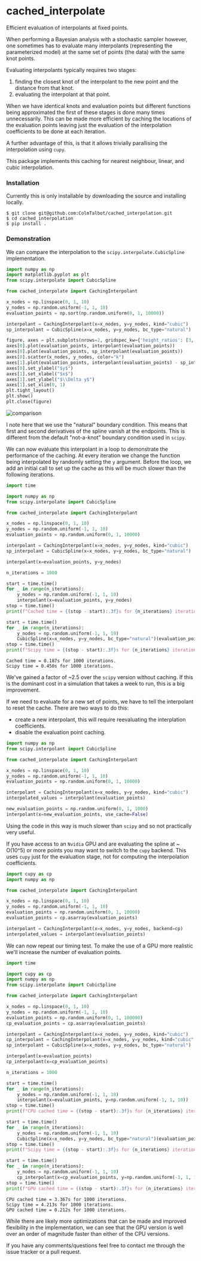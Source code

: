 # cached_interpolate
Efficient evaluation of interpolants at fixed points.

When performing a Bayesian analysis with a stochastic sampler however, one sometimes
has to evaluate many interpolants (representing the parameterized model) at
the same set of points (the data) with the same knot points.

Evaluating interpolants typically requires two stages:
1. finding the closest knot of the interpolant to the new point and the distance from that knot.
2. evaluating the interpolant at that point.

When we have identical knots and evaluation
points but different functions being approximated the first of these stages is done many times unnecessarily.
This can be made more efficient by caching the locations of the evaluation points leaving just the evaluation of the
interpolation coefficients to be done at each iteration.

A further advantage of this, is that it allows trivially parallising the interpolation using `cupy`.

This package implements this caching for nearest neighbour, linear, and cubic interpolation.

### Installation

Currently this is only installable by downloading the source and installing locally.

```console
$ git clone git@github.com:ColmTalbot/cached_interpolation.git
$ cd cached_interpolation
$ pip install .
```

### Demonstration

We can compare the interpolation to the `scipy.interpolate.CubicSpline` implementation.

```python
import numpy as np
import matplotlib.pyplot as plt
from scipy.interpolate import CubicSpline

from cached_interpolate import CachingInterpolant

x_nodes = np.linspace(0, 1, 10)
y_nodes = np.random.uniform(-1, 1, 10)
evaluation_points = np.sort(np.random.uniform(0, 1, 10000))

interpolant = CachingInterpolant(x=x_nodes, y=y_nodes, kind="cubic")
sp_interpolant = CubicSpline(x=x_nodes, y=y_nodes, bc_type="natural")

figure, axes = plt.subplots(nrows=2, gridspec_kw={'height_ratios': [3, 1]}, sharex=True)
axes[0].plot(evaluation_points, interpolant(evaluation_points))
axes[0].plot(evaluation_points, sp_interpolant(evaluation_points))
axes[0].scatter(x_nodes, y_nodes, color="k")
axes[1].plot(evaluation_points, interpolant(evaluation_points) - sp_interpolant(evaluation_points))
axes[0].set_ylabel("$y$")
axes[1].set_xlabel("$x$")
axes[1].set_ylabel("$\\Delta y$")
axes[1].set_xlim(0, 1)
plt.tight_layout()
plt.show()
plt.close(figure)
```

![comparison](./spline_comparison.png)

I note here that we use the "natural" boundary condition.
This means that first and second derivatives of the spline vanish at the endpoints.
This is different from the default "not-a-knot" boundary condition used in `scipy`.

We can now evaluate this interpolant in a loop to demonstrate the performance
of the caching.
At every iteration we change the function being interpolated by randomly setting the
`y` argument.
Before the loop, we add an initial call to set up the cache as this will be much
slower than the following iterations.

```python
import time

import numpy as np
from scipy.interpolate import CubicSpline

from cached_interpolate import CachingInterpolant

x_nodes = np.linspace(0, 1, 10)
y_nodes = np.random.uniform(-1, 1, 10)
evaluation_points = np.random.uniform(0, 1, 10000)

interpolant = CachingInterpolant(x=x_nodes, y=y_nodes, kind="cubic")
sp_interpolant = CubicSpline(x=x_nodes, y=y_nodes, bc_type="natural")

interpolant(x=evaluation_points, y=y_nodes)

n_iterations = 1000

start = time.time()
for _ in range(n_iterations):
    y_nodes = np.random.uniform(-1, 1, 10)
    interpolant(x=evaluation_points, y=y_nodes)
stop = time.time()
print(f"Cached time = {(stop - start):.3f}s for {n_iterations} iterations.")

start = time.time()
for _ in range(n_iterations):
    y_nodes = np.random.uniform(-1, 1, 10)
    CubicSpline(x=x_nodes, y=y_nodes, bc_type="natural")(evaluation_points)
stop = time.time()
print(f"Scipy time = {(stop - start):.3f}s for {n_iterations} iterations.")
```

```console
Cached time = 0.187s for 1000 iterations.
Scipy time = 0.450s for 1000 iterations.
```

We've gained a factor of ~2.5 over the `scipy` version without caching.
If this is the dominant cost in a simulation that takes a week to run, this is a big improvement.

If we need to evaluate for a new set of points, we have to tell the interpolant to reset the cache.
There are two ways to do this:
- create a new interpolant, this will require reevaluating the interplation coefficients.
- disable the evaluation point caching.

```python
import numpy as np
from scipy.interpolant import CubicSpline

from cached_interpolate import CachingInterpolant

x_nodes = np.linspace(0, 1, 10)
y_nodes = np.random.uniform(-1, 1, 10)
evaluation_points = np.random.uniform(0, 1, 10000)

interpolant = CachingInterpolant(x=x_nodes, y=y_nodes, kind="cubic")
interpolated_values = interpolant(evaluation_points)

new_evaluation_points = np.random.uniform(0, 1, 1000)
interpolant(x=new_evaluation_points, use_cache=False)
```

Using the code in this way is much slower than `scipy` and so not practically very useful.

If you have access to an `Nvidia` GPU and are evaluating the spline at ~ O(10^5) or more points you may want to switch
to the `cupy` backend.
This uses `cupy` just for the evaluation stage, not for computing the interpolation coefficients.

```python
import cupy as cp
import numpy as np

from cached_interpolate import CachingInterpolant

x_nodes = np.linspace(0, 1, 10)
y_nodes = np.random.uniform(-1, 1, 10)
evaluation_points = np.random.uniform(0, 1, 10000)
evaluation_points = cp.asarray(evaluation_points)

interpolant = CachingInterpolant(x=x_nodes, y=y_nodes, backend=cp)
interpolated_values = interpolant(evaluation_points)
```

We can now repeat our timing test.
To make the use of a GPU more realistic we'll increase the number of evaluation
points.

```python
import time

import cupy as cp
import numpy as np
from scipy.interpolate import CubicSpline

from cached_interpolate import CachingInterpolant

x_nodes = np.linspace(0, 1, 10)
y_nodes = np.random.uniform(-1, 1, 10)
evaluation_points = np.random.uniform(0, 1, 100000)
cp_evaluation_points = cp.asarray(evaluation_points)

interpolant = CachingInterpolant(x=x_nodes, y=y_nodes, kind="cubic")
cp_interpolant = CachingInterpolant(x=x_nodes, y=y_nodes, kind="cubic", backend=cp)
sp_interpolant = CubicSpline(x=x_nodes, y=y_nodes, bc_type="natural")

interpolant(x=evaluation_points)
cp_interpolant(x=cp_evaluation_points)

n_iterations = 1000

start = time.time()
for _ in range(n_iterations):
    y_nodes = np.random.uniform(-1, 1, 10)
    interpolant(x=evaluation_points, y=np.random.uniform(-1, 1, 10))
stop = time.time()
print(f"CPU cached time = {(stop - start):.3f}s for {n_iterations} iterations.")

start = time.time()
for _ in range(n_iterations):
    y_nodes = np.random.uniform(-1, 1, 10)
    CubicSpline(x=x_nodes, y=y_nodes, bc_type="natural")(evaluation_points)
stop = time.time()
print(f"Scipy time = {(stop - start):.3f}s for {n_iterations} iterations.")

start = time.time()
for _ in range(n_iterations):
    y_nodes = np.random.uniform(-1, 1, 10)
    cp_interpolant(x=cp_evaluation_points, y=np.random.uniform(-1, 1, 10))
stop = time.time()
print(f"GPU cached time = {(stop - start):.3f}s for {n_iterations} iterations.")

```

```console
CPU cached time = 3.367s for 1000 iterations.
Scipy time = 4.213s for 1000 iterations.
GPU cached time = 0.212s for 1000 iterations.
```

While there are likely more optimizations that can be made and improved
flexibility in the implementation, we can see that the GPU version is well
over an order of magnitude faster than either of the CPU versions.

If you have any comments/questions feel free to contact me through the issue
tracker or a pull request.